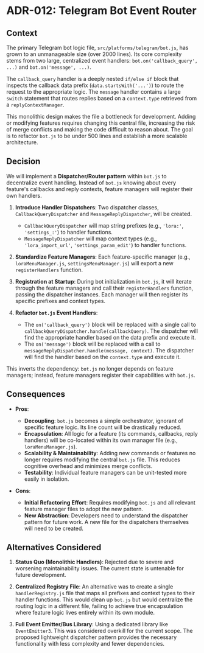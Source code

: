 # ADR-012: Telegram Bot Event Router

## Context

The primary Telegram bot logic file, `src/platforms/telegram/bot.js`, has grown to an unmanageable size (over 2000 lines). Its core complexity stems from two large, centralized event handlers: `bot.on('callback_query', ...)` and `bot.on('message', ...)`.

The `callback_query` handler is a deeply nested `if/else if` block that inspects the callback data prefix (`data.startsWith('...')`) to route the request to the appropriate logic. The `message` handler contains a large `switch` statement that routes replies based on a `context.type` retrieved from a `replyContextManager`.

This monolithic design makes the file a bottleneck for development. Adding or modifying features requires changing this central file, increasing the risk of merge conflicts and making the code difficult to reason about. The goal is to refactor `bot.js` to be under 500 lines and establish a more scalable architecture.

## Decision

We will implement a **Dispatcher/Router pattern** within `bot.js` to decentralize event handling. Instead of `bot.js` knowing about every feature's callbacks and reply contexts, feature managers will register their own handlers.

1.  **Introduce Handler Dispatchers**: Two dispatcher classes, `CallbackQueryDispatcher` and `MessageReplyDispatcher`, will be created.
    *   `CallbackQueryDispatcher` will map string prefixes (e.g., `'lora:'`, `'settings_:'`) to handler functions.
    *   `MessageReplyDispatcher` will map context types (e.g., `'lora_import_url'`, `'settings_param_edit'`) to handler functions.

2.  **Standardize Feature Managers**: Each feature-specific manager (e.g., `loraMenuManager.js`, `settingsMenuManager.js`) will export a new `registerHandlers` function.

3.  **Registration at Startup**: During bot initialization in `bot.js`, it will iterate through the feature managers and call their `registerHandlers` function, passing the dispatcher instances. Each manager will then register its specific prefixes and context types.

4.  **Refactor `bot.js` Event Handlers**:
    *   The `on('callback_query')` block will be replaced with a single call to `callbackQueryDispatcher.handle(callbackQuery)`. The dispatcher will find the appropriate handler based on the data prefix and execute it.
    *   The `on('message')` block will be replaced with a call to `messageReplyDispatcher.handle(message, context)`. The dispatcher will find the handler based on the `context.type` and execute it.

This inverts the dependency: `bot.js` no longer depends on feature managers; instead, feature managers register their capabilities with `bot.js`.

## Consequences

*   **Pros**:
    *   **Decoupling**: `bot.js` becomes a simple orchestrator, ignorant of specific feature logic. Its line count will be drastically reduced.
    *   **Encapsulation**: All logic for a feature (its commands, callbacks, reply handlers) will be co-located within its own manager file (e.g., `loraMenuManager.js`).
    *   **Scalability & Maintainability**: Adding new commands or features no longer requires modifying the central `bot.js` file. This reduces cognitive overhead and minimizes merge conflicts.
    *   **Testability**: Individual feature managers can be unit-tested more easily in isolation.

*   **Cons**:
    *   **Initial Refactoring Effort**: Requires modifying `bot.js` and all relevant feature manager files to adopt the new pattern.
    *   **New Abstraction**: Developers need to understand the dispatcher pattern for future work. A new file for the dispatchers themselves will need to be created.

## Alternatives Considered

1.  **Status Quo (Monolithic Handlers)**: Rejected due to severe and worsening maintainability issues. The current state is untenable for future development.

2.  **Centralized Registry File**: An alternative was to create a single `handlerRegistry.js` file that maps all prefixes and context types to their handler functions. This would clean up `bot.js` but would centralize the routing logic in a different file, failing to achieve true encapsulation where feature logic lives entirely within its own module.

3.  **Full Event Emitter/Bus Library**: Using a dedicated library like `EventEmitter3`. This was considered overkill for the current scope. The proposed lightweight dispatcher pattern provides the necessary functionality with less complexity and fewer dependencies. 
